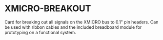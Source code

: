 # XMICRO-BREAKOUT
Card for breaking out all signals on the XMICRO bus to 0.1" pin headers.
Can be used with ribbon cables and the included breadboard module for
prototyping on a functional system.
